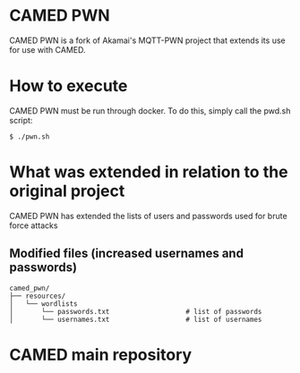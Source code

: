 # CAMED PWN

CAMED PWN is a fork of Akamai's MQTT-PWN project that extends its use for use with CAMED.

# How to execute

CAMED PWN must be run through docker. To do this, simply call the pwd.sh script:

    $ ./pwn.sh

# What was extended in relation to the original project

CAMED PWN has extended the lists of users and passwords used for brute force attacks

## Modified files (increased usernames and passwords)

```
camed_pwn/
├── resources/
│   └── wordlists
│       └── passwords.txt                   # list of passwords
│       └── usernames.txt                   # list of usernames
```

# CAMED main repository
